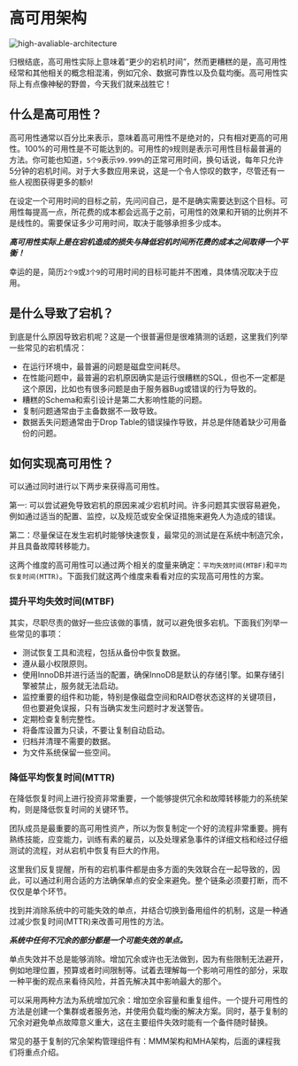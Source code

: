 # 高可用架构

![high-avaliable-architecture](https://tva1.sinaimg.cn/large/008i3skNly1gsddenbmrrj307n053747.jpg)

归根结底，高可用性实际上意味着“更少的宕机时间”，然而更糟糕的是，高可用性经常和其他相关的概念相混淆，例如冗余、数据可靠性以及负载均衡。高可用性实际上有点像神秘的野兽，今天我们就来战胜它！

## 什么是高可用性？

高可用性通常以百分比来表示，意味着高可用性不是绝对的，只有相对更高的可用性。100%的可用性是不可能达到的。可用性的`9`规则是表示可用性目标最普遍的方法。你可能也知道，`5个9`表示`99.999%`的正常可用时间，换句话说，每年只允许5分钟的宕机时间。对于大多数应用来说，这是一个令人惊叹的数字，尽管还有一些人视图获得更多的额`9`!

在设定一个可用时间的目标之前，先问问自己，是不是确实需要达到这个目标。可用性每提高一点，所花费的成本都会远高于之前，可用性的效果和开销的比例并不是线性的。需要保证多少可用时间，取决于能够承担多少成本。

***高可用性实际上是在宕机造成的损失与降低宕机时间所花费的成本之间取得一个平衡！***

幸运的是，简历`2个9`或`3个9`的可用时间的目标可能并不困难，具体情况取决于应用。

## 是什么导致了宕机？

到底是什么原因导致宕机呢？这是一个很普遍但是很难猜测的话题，这里我们列举一些常见的宕机情况：

* 在运行环境中，最普遍的问题是磁盘空间耗尽。
* 在性能问题中，最普遍的宕机原因确实是运行很糟糕的SQL，但也不一定都是这个原因，比如也有很多问题是由于服务器Bug或错误的行为导致的。
* 糟糕的Schema和索引设计是第二大影响性能的问题。
* 复制问题通常由于主备数据不一致导致。
* 数据丢失问题通常由于Drop Table的错误操作导致，并总是伴随着缺少可用备份的问题。

## 如何实现高可用性？

可以通过同时进行以下两步来获得高可用性。

第一: 可以尝试避免导致宕机的原因来减少宕机时间。许多问题其实很容易避免，例如通过适当的配置、监控，以及规范或安全保证措施来避免人为造成的错误。

第二：尽量保证在发生宕机时能够快速恢复，最常见的测试是在系统中制造冗余，并且具备故障转移能力。

这两个维度的高可用性可以通过两个相关的度量来确定：`平均失效时间(MTBF)`和`平均恢复时间(MTTR)`。下面我们就这两个维度来看看对应的实现高可用性的方案。

### 提升平均失效时间(MTBF)

其实，尽职尽责的做好一些应该做的事情，就可以避免很多宕机。下面我们列举一些常见的事项：

* 测试恢复工具和流程，包括从备份中恢复数据。
* 遵从最小权限原则。
* 使用InnoDB并进行适当的配置，确保InnoDB是默认的存储引擎。如果存储引擎被禁止，服务就无法启动。
* 监控重要的组件和功能，特别是像磁盘空间和RAID卷状态这样的关键项目，但也要避免误报，只有当确实发生问题时才发送警告。
* 定期检查复制完整性。
* 将备库设置为只读，不要让复制自动启动。
* 归档并清理不需要的数据。
* 为文件系统保留一些空间。

### 降低平均恢复时间(MTTR)

在降低恢复时间上进行投资非常重要，一个能够提供冗余和故障转移能力的系统架构，则是降低恢复时间的关键环节。

团队成员是最重要的高可用性资产，所以为恢复制定一个好的流程非常重要。拥有熟练技能，应变能力，训练有素的雇员，以及处理紧急事件的详细文档和经过仔细测试的流程，对从宕机中恢复有巨大的作用。

这里我们反复提醒，所有的宕机事件都是由多方面的失效联合在一起导致的，因此，可以通过利用合适的方法确保单点的安全来避免。整个链条必须要打断，而不仅仅是单个环节。

找到并消除系统中的可能失效的单点，并结合切换到备用组件的机制，这是一种通过减少恢复时间(MTTR)来改善可用性的方法。

***系统中任何不冗余的部分都是一个可能失效的单点。***

单点失效并不总是能够消除。增加冗余或许也无法做到，因为有些限制无法避开，例如地理位置，预算或者时间限制等。试着去理解每一个影响可用性的部分，采取一种平衡的观点来看待风险，并首先解决其中影响最大的那个。

可以采用两种方法为系统增加冗余：增加空余容量和重复组件。一个提升可用性的方法是创建一个集群或者服务池，并使用负载均衡的解决方案。同时，基于复制的冗余对避免单点故障意义重大，这在主要组件失效时能有一个备件随时替换。

常见的基于复制的冗余架构管理组件有：MMM架构和MHA架构，后面的课程我们将重点介绍。